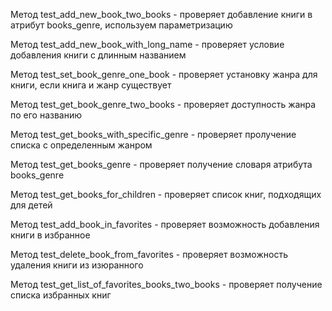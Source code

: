 Метод test_add_new_book_two_books - проверяет добавление книги в атрибут books_genre, используем параметризацию

Метод test_add_new_book_with_long_name - проверяет условие добавления книги с длинным названием

Метод test_set_book_genre_one_book -  проверяет установку жанра для книги, если книга и жанр существует

Метод test_get_book_genre_two_books - проверяет доступность жанра по его названию

Метод test_get_books_with_specific_genre - проверяет пролучение списка с определенным жанром

Метод test_get_books_genre - проверяет получение словаря атрибута books_genre

Метод test_get_books_for_children - проверяет список книг, подходящих для детей

Метод test_add_book_in_favorites - проверяет возможность добавления книги в избранное

Метод test_delete_book_from_favorites - проверяет возможность удаления книги из изюранного

Метод test_get_list_of_favorites_books_two_books - проверяет получение списка избранных книг